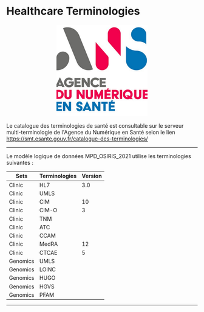# Healthcare Terminologies

<p align="center"> 
<img src="https://github.com/InstitutNationalduCancer/OSIRIS_OFFICIEL/blob/main/Images/unnamed.jpg"  alt="alt text" width="240" height="240" />
</p>

Le catalogue des terminologies de santé est consultable sur le serveur multi-terminologie de l'Agence du Numérique en Santé selon le lien https://smt.esante.gouv.fr/catalogue-des-terminologies/


--------------------------------------------------------------------------------------------------------------------------

Le modèle logique de données MPD_OSIRIS_2021 utilise les terminologies suivantes :

| Sets | Terminologies | Version |
| --- | --- | --- | 
| Clinic | HL7 | 3.0 |
| Clinic  | UMLS  |  |
| Clinic  | CIM | 10  |
| Clinic   | CIM-O | 3 |
| Clinic   | TNM |   |
| Clinic   | ATC |   |
| Clinic   | CCAM |   |
| Clinic | MedRA | 12 |
| Clinic  | CTCAE  | 5 |
| Genomics | UMLS |   |
| Genomics | LOINC |   |
| Genomics | HUGO |   |
| Genomics | HGVS |   |
| Genomics | PFAM |   |

------------


<p align="center"> 
</p>





  
